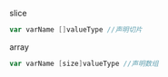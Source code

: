 slice

```go
var varName []valueType //声明切片
```

array

```go
var varName [size]valueType //声明数组
```

